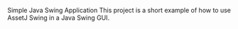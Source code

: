 Simple Java Swing Application
This project is a short example of how to use AssetJ Swing in a Java Swing GUI.